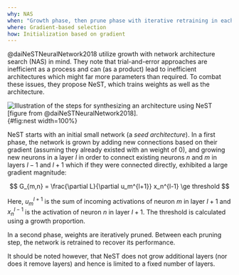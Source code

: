 ```yaml
---
why: NAS
when: "Growth phase, then prune phase with iterative retraining in each phase"
where: Gradient-based selection
how: Initialization based on gradient
---
```



@daiNeSTNeuralNetwork2018 utilize growth with network architecture search (NAS)
in mind. They note that trial-and-error approaches are inefficient as a process
and can (as a product) lead to inefficient architectures which might far more
parameters than required.
To combat these issues, they propose NeST, which trains
weights as well as the architecture.

![Illustration of the steps for synthesizing an architecture using NeST [figure from @daiNeSTNeuralNetwork2018].](img/nest){#fig:nest width=100%}

NeST starts with an initial small network (a *seed architecture*). In a first
phase, the network is grown by adding new connections based on their gradient
(assuming they already existed with an weight of 0), and growing new neurons
in a layer $l$ in order to connect existing neurons $n$ and $m$ in layers $l-1$ and $l+1$
which if they were connected directly, exhibited a large gradient magnitude:

$$
G_{m,n} = \frac{\partial L}{\partial u_m^{l+1}} x_n^{l-1} \ge threshold
$$

Here, $u_m^{l+1}$ is the sum of incoming activations of neuron $m$ in layer $l+1$
and $x_n^{l-1}$ is the activation of neuron $n$ in layer $l+1$.
The threshold is calculated using a growth proportion.

In a second phase, weights are iteratively pruned. Between each pruning step,
the network is retrained to recover its performance.

It should be noted however, that NeST does not grow additional layers (nor does
it remove layers) and hence is limited to a fixed number of layers.
